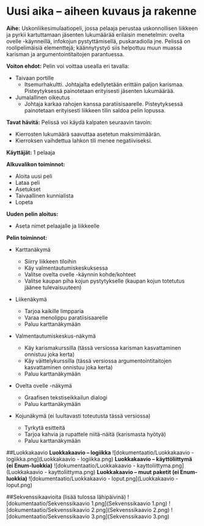 # Uusi aika – aiheen kuvaus ja rakenne

**Aihe:** Uskonliikesimulaatiopeli, jossa pelaaja perustaa uskonnollisen liikkeen ja pyrkii kartuttamaan jäsenten lukumäärää erilaisin menetelmin: ovelta ovelle -käynneillä, infokojun pystyttämisellä, puskaradiolla jne. Pelissä on roolipelimäisiä elementtejä; käännytystyö siis helpottuu muun muassa karisman ja argumentointitaitojen parantuessa.

**Voiton ehdot:** Pelin voi voittaa usealla eri tavalla:
  - Taivaan portille
    - Itsemurhakultti. Johtajalta edellytetään erittäin paljon karismaa. Pisteytyksessä painotetaan erityisesti jäsenten lukumäärää.
  - Jumalallinen oikeutus
    - Johtaja karkaa rahojen kanssa paratiisisaarelle. Pisteytyksessä painotetaan erityisesti liikkeen tilin saldoa pelin lopussa.
    
**Tavat hävitä:** Pelissä voi käydä kalpaten seuraavin tavoin:
  - Kierrosten lukumäärä saavuttaa asetetun maksimimäärän.
  - Kierroksen vaihdettua lahkon tili menee negatiiviseksi.

**Käyttäjät:** 1 pelaaja

**Alkuvalikon toiminnot:**
  - Aloita uusi peli
  - Lataa peli
  - Asetukset
  - Taivaallinen kunnialista
  - Lopeta

**Uuden pelin aloitus:**
  - Aseta nimet pelaajalle ja liikkeelle

**Pelin toiminnot:**
  - Karttanäkymä
    - Siirry liikkeen tiloihin
    - Käy valmentautumiskeskuksessa
    - Valitse ovelta ovelle -käynnin kohde/kohteet
    - Valitse kaupan piha kojun pystytykselle (kaupan kojun totetutus jäänee tulevaisuuteen)
  
  - Liikenäkymä
    - Tarjoa kaikille limpparia
    - Varaa menolippu paratiisisaarelle
    - Paluu karttanäkymään

  - Valmentautumiskeskus-näkymä
    - Käy karismakurssilla (tässä versiossa karisman kasvattaminen onnistuu joka kerta)
    - Käy väittelykurssilla (tässä versiossa argumentointitaitojen kasvattaminen onnistuu joka kerta)
    - Paluu karttanäkymään

  - Ovelta ovelle -näkymä
    - Graafisen tekstiseikkailun dialogi
    - Paluu karttanäkymään
  
  - Kojunäkymä (ei luultavasti toteutusta tässä versiossa)
    - Tyrkytä esitteitä
    - Tarjoa kahvia ja rupattele niitä-näitä (karismasta hyötyä)
    - Paluu karttanäkymään

##Luokkakaavio
**Luokkakaavio – logiikka**
![dokumentaatio/Luokkakaavio - logiikka.png](Luokkakaavio - logiikka.png)
**Luokkakaavio – käyttöliittymä (ei Enum-luokkia)**
![dokumentaatio/Luokkakaavio - kayttoliittyma.png](Luokkakaavio - kayttoliittyma.png)
**Luokkakaavio – muut paketit (ei Enum-luokkia)**
![dokumentaatio/Luokkakaavio - loput.png](Luokkakaavio - loput.png)

##Sekvenssikaavioita (lisää tulossa lähipäivinä)
![dokumentaatio/Sekvenssikaavio 1.png](Sekvenssikaavio 1.png)
![dokumentaatio/Sekvenssikaavio 2.png](Sekvenssikaavio 2.png)
![dokumentaatio/Sekvenssikaavio 3.png](Sekvenssikaavio 3.png)
